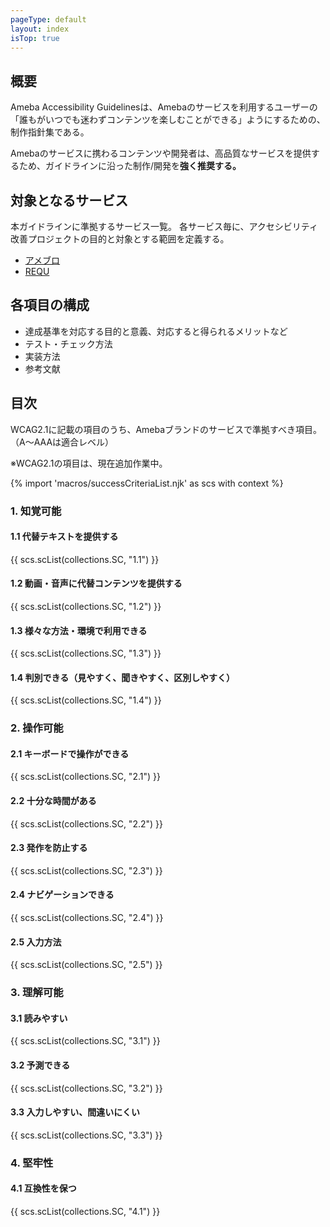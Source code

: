 ```yaml
---
pageType: default
layout: index
isTop: true
---
```


## 概要

Ameba Accessibility Guidelinesは、Amebaのサービスを利用するユーザーの「誰もがいつでも迷わずコンテンツを楽しむことができる」ようにするための、制作指針集である。

Amebaのサービスに携わるコンテンツや開発者は、高品質なサービスを提供するため、ガイドラインに沿った制作/開発を**強く推奨する。**

## 対象となるサービス

本ガイドラインに準拠するサービス一覧。
各サービス毎に、アクセシビリティ改善プロジェクトの目的と対象とする範囲を定義する。

- [アメブロ](/services#アメブロ)
- [REQU](/services#requ)

## 各項目の構成

- 達成基準を対応する目的と意義、対応すると得られるメリットなど
- テスト・チェック方法
- 実装方法
- 参考文献

## 目次

WCAG2.1に記載の項目のうち、Amebaブランドのサービスで準拠すべき項目。（A〜AAAは適合レベル）

※WCAG2.1の項目は、現在追加作業中。

{% import 'macros/successCriteriaList.njk' as scs with context %}

### 1. 知覚可能

#### 1.1 代替テキストを提供する

{{ scs.scList(collections.SC, "1.1") }}

#### 1.2 動画・音声に代替コンテンツを提供する

{{ scs.scList(collections.SC, "1.2") }}

#### 1.3 様々な方法・環境で利用できる

{{ scs.scList(collections.SC, "1.3") }}

#### 1.4 判別できる（見やすく、聞きやすく、区別しやすく）

{{ scs.scList(collections.SC, "1.4") }}

### 2. 操作可能

#### 2.1 キーボードで操作ができる

{{ scs.scList(collections.SC, "2.1") }}

#### 2.2 十分な時間がある

{{ scs.scList(collections.SC, "2.2") }}

#### 2.3 発作を防止する

{{ scs.scList(collections.SC, "2.3") }}

#### 2.4 ナビゲーションできる

{{ scs.scList(collections.SC, "2.4") }}

#### 2.5 入力方法

{{ scs.scList(collections.SC, "2.5") }}

### 3. 理解可能

#### 3.1 読みやすい

{{ scs.scList(collections.SC, "3.1") }}

#### 3.2 予測できる

{{ scs.scList(collections.SC, "3.2") }}

#### 3.3 入力しやすい、間違いにくい

{{ scs.scList(collections.SC, "3.3") }}

### 4. 堅牢性

#### 4.1 互換性を保つ

{{ scs.scList(collections.SC, "4.1") }}
